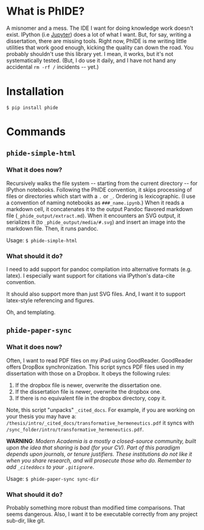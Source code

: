 # What is PhIDE?

A misnomer and a mess. The IDE I want for doing knowledge work doesn't exist. 
IPython (i.e [Jupyter](http://jupyter.org/)) does a lot of what I want. But, 
for say, writing a dissertation, there are missing tools. Right now, PhIDE 
is me writing little utilities that work good enough, kicking the quality can 
down the road. You probably shouldn't use this library yet. I mean, it works, 
but it's not systematically tested. (But, I do use it daily, and I have not 
hand any accidental `rm -rf /` incidents -- yet.)

# Installation

`$ pip install phide`

# Commands

## `phide-simple-html`

### What it does now?

Recursively walks the file system -- starting from the current directory -- 
for IPython notebooks. Following the PhIDE convention, it skips processing of 
files or directories which start with a `.` or `_`. Ordering is lexicographic. 
(I use a convention of naming notebooks as `###_name.ipynb`.) When it reads a 
markdown cell, it concatenates it to the output Pandoc flavored markdown file 
(`_phide_output/extract.md`). When it encounters an SVG output, it serializes 
it (to `_phide_output/media/#.svg`) and insert an image into the markdown 
file. Then, it runs pandoc.

Usage: `$ phide-simple-html`

### What should it do?

I need to add support for pandoc compilation into alternative formats 
(e.g. latex). I especially want support for citations via IPython's data-cite 
convention.

It should also support more than just SVG files. And, I want it to support 
latex-style referencing and figures.

Oh, and templating.

## `phide-paper-sync`

### What it does now?

Often, I want to read PDF files on my iPad using GoodReader. GoodReader 
offers DropBox synchronization. This script syncs PDF files used in my 
dissertation with those on a Dropbox. It obeys the following rules:

1. If the dropbox file is newer, overwrite the dissertation one. 
2. If the dissertation file is newer, overwrite the dropbox one.
3. If there is no equivalent file in the dropbox directory, copy it.

Note, this script "unpacks" `_cited_docs`. For example, if you are working on 
your thesis you may have a: 
`/thesis/intro/_cited_docs/transformative_hermeneutics.pdf` it syncs with 
`/sync_folder/intro/transformative_hermeneutics.pdf`.

**WARNING**: *Modern Academia is a mostly a closed-source community, built upon 
the idea that sharing is bad (for your CV). Part of this paradigm depends upon 
journals, or tenure justifiers. These institutions do not like it when you 
share research, and will prosecute those who do. Remember to add 
`_citeddocs` to your `.gitignore`*.

Usage: `$ phide-paper-sync sync-dir`

### What should it do?

Probably something more robust than modified time comparisons. That seems 
dangerous. Also, I want it to be executable correctly from any project 
sub-dir, like git. 

